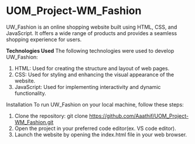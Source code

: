 # UOM_Project-WM_Fashion

UW_Fashion is an online shopping website built using HTML, CSS, and JavaScript. It offers a wide range of products and provides a seamless shopping experience for users.


**Technologies Used**
The following technologies were used to develop UW_Fashion:

  1. HTML: Used for creating the structure and layout of web pages.
  2. CSS: Used for styling and enhancing the visual appearance of the website.
  3. JavaScript: Used for implementing interactivity and dynamic functionality.

Installation
To run UW_Fashion on your local machine, follow these steps:

  1. Clone the repository: git clone https://github.com/Aaathif/UOM_Project-WM_Fashion.git
  2. Open the project in your preferred code editor(ex. VS code editor).
  3. Launch the website by opening the index.html file in your web browser.
